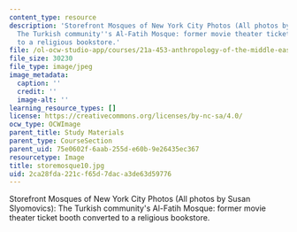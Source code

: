 ```yaml
---
content_type: resource
description: 'Storefront Mosques of New York City Photos (All photos by Susan Slyomovics):
  The Turkish community''s Al-Fatih Mosque: former movie theater ticket booth converted
  to a religious bookstore.'
file: /ol-ocw-studio-app/courses/21a-453-anthropology-of-the-middle-east-spring-2004/2ca28fda221cf65d7daca3de63d59776_storemosque10.jpg
file_size: 30230
file_type: image/jpeg
image_metadata:
  caption: ''
  credit: ''
  image-alt: ''
learning_resource_types: []
license: https://creativecommons.org/licenses/by-nc-sa/4.0/
ocw_type: OCWImage
parent_title: Study Materials
parent_type: CourseSection
parent_uid: 75e0602f-6aab-255d-e60b-9e26435ec367
resourcetype: Image
title: storemosque10.jpg
uid: 2ca28fda-221c-f65d-7dac-a3de63d59776
---
```

Storefront Mosques of New York City Photos (All photos by Susan Slyomovics): The Turkish community's Al-Fatih Mosque: former movie theater ticket booth converted to a religious bookstore.